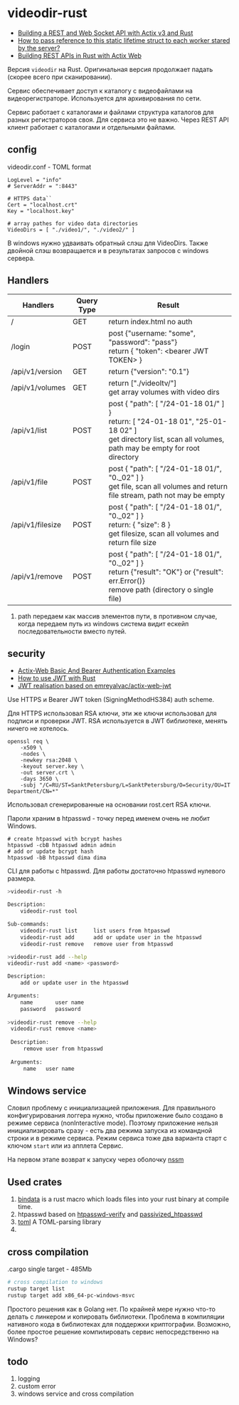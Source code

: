 videodir-rust
=============

* [Building a REST and Web Socket API with Actix v3 and Rust](https://agmprojects.com/blog/building-a-rest-and-web-socket-api-with-actix.html)
* [How to pass reference to this static lifetime struct to each worker stared by the server?](https://stackoverflow.com/questions/73307880/how-to-pass-reference-to-this-static-lifetime-struct-to-each-worker-stared-by-th)
* [Building REST APIs in Rust with Actix Web](https://www.vultr.com/docs/building-rest-apis-in-rust-with-actix-web/)

Версия `videodir` на Rust. Оригинальная версия продолжает
падать (скорее всего при сканировании).

Сервис обеспечивает доступ к каталогу с видеофайлами на видеорегистраторе.
Используется для архивирования по сети.

Сервис работает с каталогами и файлами структура каталогов для разных регистраторов своя.
Для сервиса это не важно. Через REST API клиент работает
с каталогами и отдельными файлами.

config
------

videodir.conf - TOML format

    LogLevel = "info"
    # ServerAddr = ":8443"
    
    # HTTPS data``
    Cert = "localhost.crt"
    Key = "localhost.key"
    
    # array pathes for video data directories
    VideoDirs = [ "./video1/", "./video2/" ]

В windows нужно удваивать обратный слэш для VideoDirs.
Также двойной слэш возвращается и в результатах запросов с windows
сервера.

Handlers
--------

| Handlers         | Query Type | Result                                                                                                                                                              |
|------------------|------------|---------------------------------------------------------------------------------------------------------------------------------------------------------------------|
| /                | GET        | return index.html no auth                                                                                                                                           |
| /login           | POST       | post {"username: "some", "password": "pass"} <br/> return { "token": \<bearer JWT TOKEN\> }                                                                         |
| /api/v1/version  | GET        | return {"version": "0.1"}                                                                                                                                           |
| /api/v1/volumes  | GET        | return ["./videoItv/"] <br/> get array volumes with video dirs                                                                                                      |
| /api/v1/list     | POST       | post { "path": [ "/24-01-18 01/" ] } <br> return: [ "24-01-18 01", "25-01-18 02" ] <br/> get directory list, scan all volumes, path may be empty for root directory |
| /api/v1/file     | POST       | post { "path": [ "/24-01-18 01/", "0._02" ] } <br/> get file, scan all volumes and return file stream, path not may be empty                                        |
| /api/v1/filesize | POST       | post { "path": [ "/24-01-18 01/", "0._02" ] } <br/> return: { "size": 8 } <br/> get filesize, scan all volumes and return file size                                 |
| /api/v1/remove   | POST       | post { "path": [ "/24-01-18 01/", "0._02" ] } <br/> return {"result": "OK"} or {"result": err.Error()} <br/> remove path (directory o single file)                  |

1. path передаем как массив элементов пути, в противном случае, когда
   передаем путь из windows система видит ескейп последовательности
   вместо путей.

security
--------

* [Actix-Web Basic And Bearer Authentication Examples](https://turreta.com/2020/06/07/actix-web-basic-and-bearer-authentication-examples/)
* [How to use JWT with Rust](https://tms-dev-blog.com/how-to-use-jwt-with-rust-learn-the-basics/)
* [JWT realisation based on emreyalvac/actix-web-jwt](https://github.com/emreyalvac/actix-web-jwt)

Use HTTPS и Bearer JWT token (SigningMethodHS384) auth scheme.

Для HTTPS использовал RSA ключи, эти же ключи использовал для
подписи и проверки JWT. RSA используется в JWT библиотеке,
менять ничего не хотелось.

    openssl req \
        -x509 \
        -nodes \
        -newkey rsa:2048 \
        -keyout server.key \
        -out server.crt \
        -days 3650 \
        -subj "/C=RU/ST=SanktPetersburg/L=SanktPetersburg/O=Security/OU=IT Department/CN=*"

Использовал сгенерированные на основании rost.cert RSA ключи.

Пароли храним в htpasswd - точку перед именем очень не любит Windows.

    # create htpasswd with bcrypt hashes
    htpasswd -cbB htpasswd admin admin
    # add or update bcrypt hash
    htpasswd -bB htpasswd dima dima

CLI для работы с htpasswd. Для работы достаточно htpasswd нулевого размера.

```bash
>videodir-rust -h

Description:
    videodir-rust tool

Sub-commands:
    videodir-rust list     list users from htpasswd
    videodir-rust add      add or update user in the htpasswd
    videodir-rust remove   remove user from htpasswd

>videodir-rust add --help
videodir-rust add <name> <password>

Description:
    add or update user in the htpasswd

Arguments:
    name       user name
    password   password
    
>videodir-rust remove --help
 videodir-rust remove <name>
 
 Description:
     remove user from htpasswd
 
 Arguments:
     name   user name
```

Windows service
---------------

Словил проблему с инициализацией приложения. Для правильного конфигурирования
логгера нужно, чтобы приложение было создано в режиме сервиса (nonInteractive mode).
Поэтому приложение нельзя инициализировать сразу - есть два режима
запуска из командной строки и в режиме сервиса. Режим сервиса тоже два варианта
старт с ключом `start` или из апплета Сервис. 

На первом этапе возврат к запуску через оболочку [nssm](https://www.helpmegeek.com/run-applications-as-windows-service/)

Used crates
-----------

1. [bindata](https://github.com/glassbearInc/rs-bindata)  is a rust macro which loads files into your rust binary at compile time.
2. htpasswd based on [htpasswd-verify](https://github.com/aQaTL/htpasswd-verify) and
   [passivized_htpasswd](https://github.com/iamjpotts/passivized_htpasswd)
3. [toml](https://github.com/toml-rs/toml/tree/main/crates/toml) A TOML-parsing library
4. 


cross compilation
-----------------

.cargo single target - 485Mb

```bash
# cross compilation to windows
rustup target list
rustup target add x86_64-pc-windows-msvc
```

Простого решения как в Golang нет. По крайней мере нужно что-то делать с линкером и копировать библиотеки.
Проблема в компиляции нативного кода в библиотеках для поддержки криптографии.
Возможно, более простое решение компилировать сервис непосредственно на Windows?

todo
----

1. logging
2. custom error
3. windows service and cross compilation
